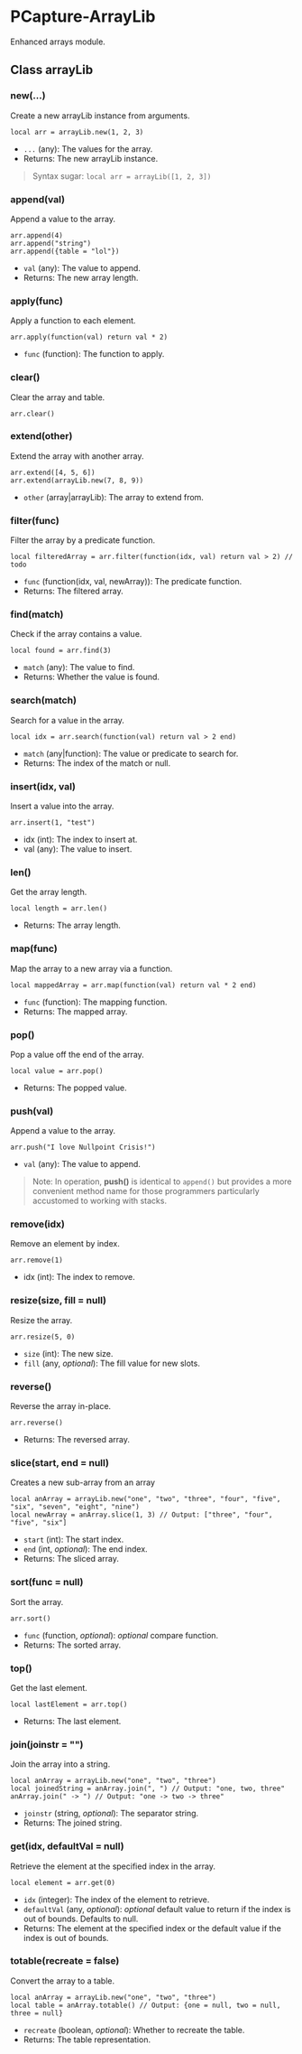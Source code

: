 # PCapture-ArrayLib

Enhanced arrays module.

## Class arrayLib

### new(...)

Create a new arrayLib instance from arguments.

```
local arr = arrayLib.new(1, 2, 3)
```

- `...` (any): The values for the array.
- Returns: The new arrayLib instance.

>Syntax sugar: 
>`local arr = arrayLib([1, 2, 3])`

### append(val)

Append a value to the array.

```
arr.append(4)
arr.append("string")
arr.append({table = "lol"})
```

- `val` (any): The value to append.
- Returns: The new array length.

### apply(func)

Apply a function to each element.

```
arr.apply(function(val) return val * 2)
```

- `func` (function): The function to apply.

### clear()

Clear the array and table.

```
arr.clear()
```

### extend(other)

Extend the array with another array.

```
arr.extend([4, 5, 6])
arr.extend(arrayLib.new(7, 8, 9))
```

- `other` (array|arrayLib): The array to extend from.

### filter(func)

Filter the array by a predicate function.

```
local filteredArray = arr.filter(function(idx, val) return val > 2) // todo
```

- `func` (function(idx, val, newArray)): The predicate function.
- Returns: The filtered array.

### find(match)

Check if the array contains a value.

```
local found = arr.find(3)
```

- `match` (any): The value to find.
- Returns: Whether the value is found.

### search(match)

Search for a value in the array.

```
local idx = arr.search(function(val) return val > 2 end)
```

- `match` (any|function): The value or predicate to search for.
- Returns: The index of the match or null.

### insert(idx, val)

Insert a value into the array.

```
arr.insert(1, "test")
```

- idx (int): The index to insert at.
- val (any): The value to insert.

### len()

Get the array length.

```
local length = arr.len()
```

- Returns: The array length.

### map(func)

Map the array to a new array via a function.

```
local mappedArray = arr.map(function(val) return val * 2 end)
```

- `func` (function): The mapping function.
- Returns: The mapped array.

### pop()

Pop a value off the end of the array.

```
local value = arr.pop()
```

- Returns: The popped value.

### push(val)

Append a value to the array.

```
arr.push("I love Nullpoint Crisis!")
```

- `val` (any): The value to append.
> Note: 
> In operation, **push()** is identical to `append()` but provides a more convenient method name for those programmers particularly accustomed to working with stacks.

### remove(idx)

Remove an element by index.

```
arr.remove(1)
```

- idx (int): The index to remove.

### resize(size, fill = null)

Resize the array.

```
arr.resize(5, 0)
```

- `size` (int): The new size.
- `fill` (any, *optional*): The fill value for new slots.

### reverse()

Reverse the array in-place.

```
arr.reverse()
```

- Returns: The reversed array.

### slice(start, end = null)

Creates a new sub-array from an array

```
local anArray = arrayLib.new("one", "two", "three", "four", "five", "six", "seven", "eight", "nine")
local newArray = anArray.slice(1, 3) // Output: ["three", "four", "five", "six"]
```

- `start` (int): The start index.
- `end` (int, *optional*): The end index.
- Returns: The sliced array.

### sort(func = null)

Sort the array.

```
arr.sort()
```

- `func` (function, *optional*): *optional* compare function.
- Returns: The sorted array.

### top()

Get the last element.

```
local lastElement = arr.top()
```

- Returns: The last element.

### join(joinstr = "")

Join the array into a string.

```
local anArray = arrayLib.new("one", "two", "three")
local joinedString = anArray.join(", ") // Output: "one, two, three"
anArray.join(" -> ") // Output: "one -> two -> three"
```

- `joinstr` (string, *optional*): The separator string.
- Returns: The joined string.

### get(idx, defaultVal = null)

Retrieve the element at the specified index in the array.

```
local element = arr.get(0)
```

- `idx` (integer): The index of the element to retrieve.
- `defaultVal` (any, *optional*): *optional* default value to return if the index is out of bounds. Defaults to null.
- Returns: The element at the specified index or the default value if the index is out of bounds.

### totable(recreate = false)

Convert the array to a table.

```
local anArray = arrayLib.new("one", "two", "three")
local table = anArray.totable() // Output: {one = null, two = null, three = null}
```

- `recreate` (boolean, *optional*): Whether to recreate the table.
- Returns: The table representation.